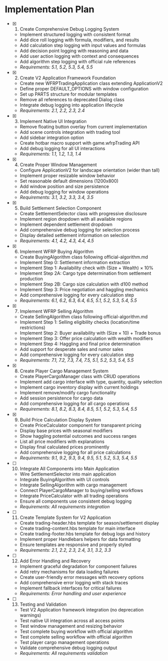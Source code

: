 # Implementation Plan

- [x] 1. Create Comprehensive Debug Logging System
  - Implement structured logging with consistent format
  - Add dice roll logging with formula, modifiers, and results
  - Add calculation step logging with input values and formulas
  - Add decision point logging with reasoning and data
  - Add user action logging with context and consequences
  - Add algorithm step logging with official rule references
  - _Requirements: 5.1, 5.2, 5.3, 5.4, 5.5_

- [x] 2. Create V2 Application Framework Foundation
  - Create new WFRPTradingApplication class extending ApplicationV2
  - Define proper DEFAULT_OPTIONS with window configuration
  - Set up PARTS structure for modular templates
  - Remove all references to deprecated Dialog class
  - Integrate debug logging into application lifecycle
  - _Requirements: 2.1, 2.2, 2.3, 2.4_

- [x] 3. Implement Native UI Integration
  - Remove floating button overlay from current implementation
  - Add scene controls integration with trading tool
  - Add sidebar integration option
  - Create hotbar macro support with game.wfrpTrading API
  - Add debug logging for all UI interactions
  - _Requirements: 1.1, 1.2, 1.3, 1.4_

- [x] 4. Create Proper Window Management
  - Configure ApplicationV2 for landscape orientation (wider than tall)
  - Implement proper resizable window behavior
  - Set reasonable default dimensions (1200x800)
  - Add window position and size persistence
  - Add debug logging for window operations
  - _Requirements: 3.1, 3.2, 3.3, 3.4, 3.5_

- [x] 5. Build Settlement Selection Component
  - Create SettlementSelector class with progressive disclosure
  - Implement region dropdown with all available regions
  - Implement dependent settlement dropdown
  - Add comprehensive debug logging for selection process
  - Display detailed settlement information on selection
  - _Requirements: 4.1, 4.2, 4.3, 4.4, 4.5_

- [x] 6. Implement WFRP Buying Algorithm
  - Create BuyingAlgorithm class following official-algorithm.md
  - Implement Step 0: Settlement information extraction
  - Implement Step 1: Availability check with (Size + Wealth) × 10%
  - Implement Step 2A: Cargo type determination from settlement production
  - Implement Step 2B: Cargo size calculation with d100 method
  - Implement Step 3: Price negotiation and haggling mechanics
  - Add comprehensive logging for every calculation step
  - _Requirements: 6.1, 6.2, 6.3, 6.4, 6.5, 5.1, 5.2, 5.3, 5.4, 5.5_

- [x] 7. Implement WFRP Selling Algorithm
  - Create SellingAlgorithm class following official-algorithm.md
  - Implement Step 1: Selling eligibility checks (location/time restrictions)
  - Implement Step 2: Buyer availability with (Size × 10) + Trade bonus
  - Implement Step 3: Offer price calculation with wealth modifiers
  - Implement Step 4: Haggling and final price determination
  - Add support for desperate sales and rumor sales
  - Add comprehensive logging for every calculation step
  - _Requirements: 7.1, 7.2, 7.3, 7.4, 7.5, 5.1, 5.2, 5.3, 5.4, 5.5_

- [x] 8. Create Player Cargo Management System
  - Create PlayerCargoManager class with CRUD operations
  - Implement add cargo interface with type, quantity, quality selection
  - Implement cargo inventory display with current holdings
  - Implement remove/modify cargo functionality
  - Add session persistence for cargo data
  - Add comprehensive logging for all cargo operations
  - _Requirements: 8.1, 8.2, 8.3, 8.4, 8.5, 5.1, 5.2, 5.3, 5.4, 5.5_

- [x] 9. Build Price Calculation Display System
  - Create PriceCalculator component for transparent pricing
  - Display base prices with seasonal modifiers
  - Show haggling potential outcomes and success ranges
  - List all price modifiers with explanations
  - Display final calculated prices prominently
  - Add comprehensive logging for all price calculations
  - _Requirements: 9.1, 9.2, 9.3, 9.4, 9.5, 5.1, 5.2, 5.3, 5.4, 5.5_

- [ ] 10. Integrate All Components into Main Application
  - Wire SettlementSelector into main application
  - Integrate BuyingAlgorithm with UI controls
  - Integrate SellingAlgorithm with cargo management
  - Connect PlayerCargoManager to buying/selling workflows
  - Integrate PriceCalculator with all trading operations
  - Ensure all components use consistent debug logging
  - _Requirements: All requirements integration_

- [ ] 11. Create Template System for V2 Application
  - Create trading-header.hbs template for season/settlement display
  - Create trading-content.hbs template for main interface
  - Create trading-footer.hbs template for debug logs and history
  - Implement proper Handlebars helpers for data formatting
  - Ensure templates are responsive and properly styled
  - _Requirements: 2.1, 2.2, 2.3, 2.4, 3.1, 3.2, 3.3_

- [ ] 12. Add Error Handling and Recovery
  - Implement graceful degradation for component failures
  - Add retry mechanisms for data loading failures
  - Create user-friendly error messages with recovery options
  - Add comprehensive error logging with stack traces
  - Implement fallback interfaces for critical failures
  - _Requirements: Error handling and user experience_

- [ ] 13. Testing and Validation
  - Test V2 Application framework integration (no deprecation warnings)
  - Test native UI integration across all access points
  - Test window management and resizing behavior
  - Test complete buying workflow with official algorithm
  - Test complete selling workflow with official algorithm
  - Test player cargo management operations
  - Validate comprehensive debug logging output
  - _Requirements: All requirements validation_